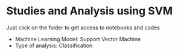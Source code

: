 # Studies and Analysis using SVM

Just click on the folder to get access to notebooks and codes
- Machine Learning Model: Support Vector Machine
- Type of analysis: Classification
